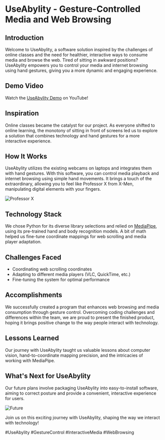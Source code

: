 # UseAbylity - Gesture-Controlled Media and Web Browsing

## Introduction

Welcome to UseAbylity, a software solution inspired by the challenges of online classes and the need for healthier, interactive ways to consume media and browse the web. Tired of sitting in awkward positions? UseAbylity empowers you to control your media and internet browsing using hand gestures, giving you a more dynamic and engaging experience.

## Demo Video

Watch the [UseAbylity Demo](https://www.youtube.com/watch?v=B00rfKaODA4) on YouTube!

## Inspiration

Online classes became the catalyst for our project. As everyone shifted to online learning, the monotony of sitting in front of screens led us to explore a solution that combines technology and hand gestures for a more interactive experience.

## How It Works

UseAbylity utilizes the existing webcams on laptops and integrates them with hand gestures. With this software, you can control media playback and internet browsing using simple hand movements. It brings a touch of the extraordinary, allowing you to feel like Professor X from X-Men, manipulating digital elements with your fingers.

![Professor X](https://imgr.search.brave.com/aO9XwDyMKHAmr4FGqg2lDSVWLVj3xZnE7rFsIdOUxOc/fit/1200/721/ce/1/aHR0cHM6Ly9tZWRp/YS5jb21pY2Jvb2su/Y29tLzIwMTcvMDUv/eG1lbi1uZXctbXV0/YW50cy1jaGFybGVz/LXhhdmllci05OTU5/MjYtMTI4MHgwLnBu/Zw)

## Technology Stack

We chose Python for its diverse library selections and relied on [MediaPipe](https://mediapipe.dev/), using its pre-trained hand and body recognition models. A bit of math helped us fine-tune coordinate mappings for web scrolling and media player adaptation.

## Challenges Faced

- Coordinating web scrolling coordinates
- Adapting to different media players (VLC, QuickTime, etc.)
- Fine-tuning the system for optimal performance

## Accomplishments

We successfully created a program that enhances web browsing and media consumption through gesture control. Overcoming coding challenges and differences within the team, we are proud to present the finished product, hoping it brings positive change to the way people interact with technology.

## Lessons Learned

Our journey with UseAbylity taught us valuable lessons about computer vision, hand-to-coordinate mapping precision, and the intricacies of working with MediaPipe.

## What's Next for UseAbylity

Our future plans involve packaging UseAbylity into easy-to-install software, aiming to correct posture and provide a convenient, interactive experience for users.

![Future](https://imgr.search.brave.com/tpeRetm9GgLSsX6VuoMSu6a_k1NKzheBdOIeVoei86w/fit/300/300/ce/1/aHR0cHM6Ly93d3cu/Y29tcHV0ZXJob3Bl/LmNvbS9qYXJnb24v/cC9wYWNrYWdlLW9w/ZW4uanBn)

Join us on this exciting journey with UseAbylity, shaping the way we interact with technology!

#UseAbylity #GestureControl #InteractiveMedia #WebBrowsing
